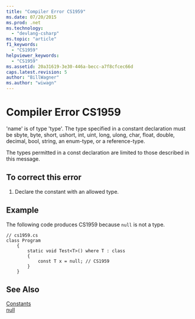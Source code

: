 ```yaml
---
title: "Compiler Error CS1959"
ms.date: 07/20/2015
ms.prod: .net
ms.technology: 
  - "devlang-csharp"
ms.topic: "article"
f1_keywords: 
  - "CS1959"
helpviewer_keywords: 
  - "CS1959"
ms.assetid: 20a31619-3e30-446a-becc-a7f8cfcec66d
caps.latest.revision: 5
author: "BillWagner"
ms.author: "wiwagn"
---
```

# Compiler Error CS1959
'name' is of type 'type'. The type specified in a constant declaration must be sbyte, byte, short, ushort, int, uint, long, ulong, char, float, double, decimal, bool, string, an enum-type, or a reference-type.  
  
 The types permitted in a const declaration are limited to those described in this message.  
  
## To correct this error  
  
1.  Declare the constant with an allowed type.  
  
## Example  
 The following code produces CS1959 because `null` is not a type.  
  
```  
// cs1959.cs  
class Program  
    {  
        static void Test<T>() where T : class  
        {  
            const T x = null; // CS1959  
        }  
    }  
```  
  
## See Also  
 [Constants](../../csharp/programming-guide/classes-and-structs/constants.md)   
 [null](../../csharp/language-reference/keywords/null.md)
